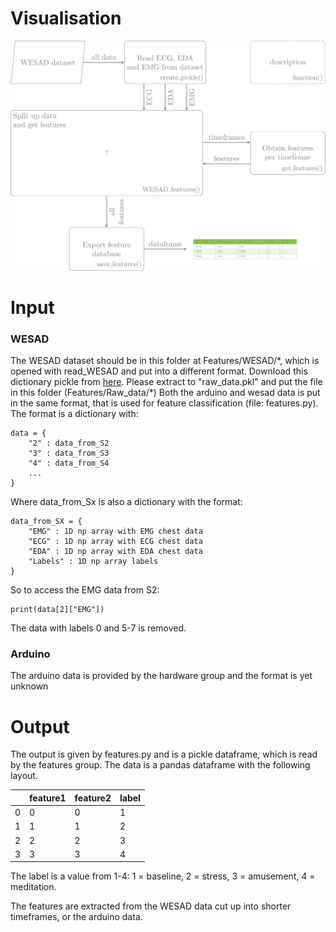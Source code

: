 # Visualisation
![](https://github.com/SjdTl/BioSensing/blob/f77534a53ebd736041b328da4da3ee336549f76e/Figures/features_flow.svg)

# Input
### WESAD
The WESAD dataset should be in this folder at Features/WESAD/\*, which is opened with read_WESAD and put into a different format. Download this dictionary pickle from [here](https://drive.google.com/file/d/1H9UYMfebv40WnRRoZgf4nFpQDRa_Q_RM/view?usp=drive_link). Please extract to "raw_data.pkl" and put the file in this folder (Features/Raw_data/\*)
Both the arduino and wesad data is put in the same format, that is used for feature classification (file: features.py).
The format is a dictionary with:
```
data = {
    "2" : data_from_S2
    "3" : data_from_S3
    "4" : data_from_S4
    ...
}
```
Where data_from_Sx is also a dictionary with the format:
```
data_from_SX = {
    "EMG" : 1D np array with EMG chest data
    "ECG" : 1D np array with ECG chest data
    "EDA" : 1D np array with EDA chest data
    "Labels" : 1D np array labels
}
```
So to access the EMG data from S2:
```
print(data[2]["EMG"])
```
The data with labels 0 and 5-7 is removed. 
### Arduino
The arduino data is provided by the hardware group and the format is yet unknown

# Output
The output is given by features.py and is a pickle dataframe, which is read by the features group. The data is a pandas dataframe with the following layout.

|  |  feature1  | feature2  | label |
| - | -| -| -|
|0         |0         |0      |1|
|1         |1         |1      |2|
|2         |2         |2      |3|
|3         |3         |3      |4|

The label is a value from 1-4: 1 = baseline, 2 = stress, 3 = amusement, 4 = meditation.

The features are extracted from the WESAD data cut up into shorter timeframes, or the arduino data.
